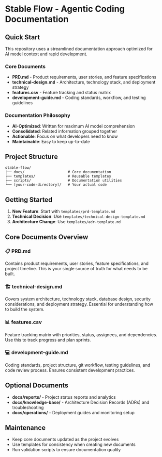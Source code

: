 # Stable Flow - Agentic Coding Documentation

## Quick Start
This repository uses a streamlined documentation approach optimized for AI model context and rapid development.

### Core Documents
- **PRD.md** - Product requirements, user stories, and feature specifications
- **technical-design.md** - Architecture, technology stack, and deployment strategy  
- **features.csv** - Feature tracking and status matrix
- **development-guide.md** - Coding standards, workflow, and testing guidelines

### Documentation Philosophy
- **AI-Optimized**: Written for maximum AI model comprehension
- **Consolidated**: Related information grouped together
- **Actionable**: Focus on what developers need to know
- **Maintainable**: Easy to keep up-to-date

## Project Structure
```
stable-flow/
├── docs/                    # Core documentation
├── templates/               # Reusable templates
├── scripts/                 # Documentation utilities
└── [your-code-directory]/   # Your actual code
```

## Getting Started
1. **New Feature**: Start with `templates/prd-template.md`
2. **Technical Decision**: Use `templates/technical-design-template.md`
3. **Architecture Change**: Use `templates/adr-template.md`

## Core Documents Overview

### 📋 PRD.md
Contains product requirements, user stories, feature specifications, and project timeline. This is your single source of truth for what needs to be built.

### 🏗️ technical-design.md
Covers system architecture, technology stack, database design, security considerations, and deployment strategy. Essential for understanding how to build the system.

### 📊 features.csv
Feature tracking matrix with priorities, status, assignees, and dependencies. Use this to track progress and plan sprints.

### 💻 development-guide.md
Coding standards, project structure, git workflow, testing guidelines, and code review process. Ensures consistent development practices.

## Optional Documents
- **docs/reports/** - Project status reports and analytics
- **docs/knowledge-base/** - Architecture Decision Records (ADRs) and troubleshooting
- **docs/operations/** - Deployment guides and monitoring setup

## Maintenance
- Keep core documents updated as the project evolves
- Use templates for consistency when creating new documents
- Run validation scripts to ensure documentation quality

